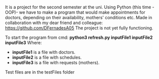 It is a project for the second semester at the uni.
Using Python (this time - OOP)- we have to make a program that would make appointments for doctors, depending on their availability, mothers' conditions etc. 
Made in collaboration with my dear friend and colleague: https://github.com/DFernadesA05
The project is not yet fully functioning.

To start the program from cmd: **python3 refresh.py inputFile1 inputFile2 inputFile3**
Where:
- **inputFile1** is a file with doctors.
- **inputFile2** is a file with schedules.
- **inputFile3** is a file with requests (mothers).

Test files are in the testFiles folder
